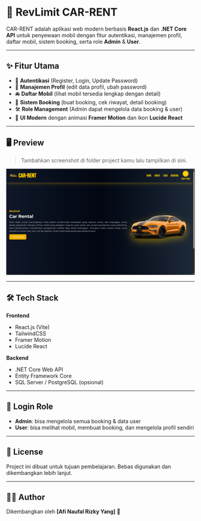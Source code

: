 # 🚗 RevLimit CAR-RENT

CAR-RENT adalah aplikasi web modern berbasis **React.js** dan **.NET Core API** untuk penyewaan mobil dengan fitur autentikasi, manajemen profil, daftar mobil, sistem booking, serta role **Admin** & **User**.  

---

## ✨ Fitur Utama
- 🔑 **Autentikasi** (Register, Login, Update Password)  
- 👤 **Manajemen Profil** (edit data profil, ubah password)  
- 🚘 **Daftar Mobil** (lihat mobil tersedia lengkap dengan detail)  
- 📅 **Sistem Booking** (buat booking, cek riwayat, detail booking)  
- 🛠️ **Role Management** (Admin dapat mengelola data booking & user)  
- 🎨 **UI Modern** dengan animasi **Framer Motion** dan ikon **Lucide React**  

---

## 🖥️ Preview
> Tambahkan screenshot di folder project kamu lalu tampilkan di sini.

![Preview App](./public/dashboard.png)

---

## 🛠️ Tech Stack
**Frontend**
- React.js (Vite)
- TailwindCSS
- Framer Motion
- Lucide React

**Backend**
- .NET Core Web API
- Entity Framework Core
- SQL Server / PostgreSQL (opsional)

---

## 🔑 Login Role
- **Admin**: bisa mengelola semua booking & data user  
- **User**: bisa melihat mobil, membuat booking, dan mengelola profil sendiri  

---

## 📜 License
Project ini dibuat untuk tujuan pembelajaran. Bebas digunakan dan dikembangkan lebih lanjut.  

---

## 👨‍💻 Author
Dikembangkan oleh **[Afi Naufal Rizky Yang]** 🚀
